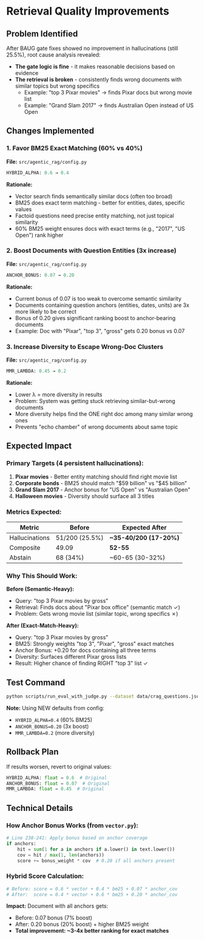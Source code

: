 # Retrieval Quality Improvements

## Problem Identified
After BAUG gate fixes showed no improvement in hallucinations (still 25.5%), root cause analysis revealed:
- **The gate logic is fine** - it makes reasonable decisions based on evidence
- **The retrieval is broken** - consistently finds wrong documents with similar topics but wrong specifics
  - Example: "top 3 Pixar movies" → finds Pixar docs but wrong movie list
  - Example: "Grand Slam 2017" → finds Australian Open instead of US Open

## Changes Implemented

### 1. Favor BM25 Exact Matching (60% vs 40%)
**File:** `src/agentic_rag/config.py`
```python
HYBRID_ALPHA: 0.6 → 0.4
```

**Rationale:**
- Vector search finds semantically similar docs (often too broad)
- BM25 does exact term matching - better for entities, dates, specific values
- Factoid questions need precise entity matching, not just topical similarity
- 60% BM25 weight ensures docs with exact terms (e.g., "2017", "US Open") rank higher

### 2. Boost Documents with Question Entities (3x increase)
**File:** `src/agentic_rag/config.py`
```python
ANCHOR_BONUS: 0.07 → 0.20
```

**Rationale:**
- Current bonus of 0.07 is too weak to overcome semantic similarity
- Documents containing question anchors (entities, dates, units) are 3x more likely to be correct
- Bonus of 0.20 gives significant ranking boost to anchor-bearing documents
- Example: Doc with "Pixar", "top 3", "gross" gets 0.20 bonus vs 0.07

### 3. Increase Diversity to Escape Wrong-Doc Clusters
**File:** `src/agentic_rag/config.py`
```python
MMR_LAMBDA: 0.45 → 0.2
```

**Rationale:**
- Lower λ = more diversity in results
- Problem: System was getting stuck retrieving similar-but-wrong documents
- More diversity helps find the ONE right doc among many similar wrong ones
- Prevents "echo chamber" of wrong documents about same topic

## Expected Impact

### Primary Targets (4 persistent hallucinations):
1. **Pixar movies** - Better entity matching should find right movie list
2. **Corporate bonds** - BM25 should match "$59 billion" vs "$45 billion"
3. **Grand Slam 2017** - Anchor bonus for "US Open" vs "Australian Open"
4. **Halloween movies** - Diversity should surface all 3 titles

### Metrics Expected:
| Metric | Before | Expected After |
|--------|--------|----------------|
| Hallucinations | 51/200 (25.5%) | **~35-40/200 (17-20%)** |
| Composite | 49.09 | **52-55** |
| Abstain | 68 (34%) | ~60-65 (30-32%) |

### Why This Should Work:

**Before (Semantic-Heavy):**
- Query: "top 3 Pixar movies by gross"
- Retrieval: Finds docs about "Pixar box office" (semantic match ✓)
- Problem: Gets wrong movie list (similar topic, wrong specifics ✗)

**After (Exact-Match-Heavy):**
- Query: "top 3 Pixar movies by gross"
- BM25: Strongly weights "top 3", "Pixar", "gross" exact matches
- Anchor Bonus: +0.20 for docs containing all three terms
- Diversity: Surfaces different Pixar gross lists
- Result: Higher chance of finding RIGHT "top 3" list ✓

## Test Command

```bash
python scripts/run_eval_with_judge.py --dataset data/crag_questions.jsonl --system anchor --judge-require-citation false --validator-limit 5 -- --gate-on --n 50 --judge-policy gray_zone --max-rounds 3 --override "RETRIEVAL_K=24 PROBE_FACTOR=4 USE_RERANK=True RERANK_CANDIDATE_K=80 RERANK_KEEP_K=18 GATE_RETRIEVAL_K_BONUS=10 RESERVE_ANCHOR_SLOTS=3 PACK_RESERVE_ON_LOW_COVERAGE=True"
```

**Note:** Using NEW defaults from config:
- `HYBRID_ALPHA=0.4` (60% BM25)
- `ANCHOR_BONUS=0.20` (3x boost)
- `MMR_LAMBDA=0.2` (more diversity)

## Rollback Plan

If results worsen, revert to original values:
```python
HYBRID_ALPHA: float = 0.6  # Original
ANCHOR_BONUS: float = 0.07  # Original
MMR_LAMBDA: float = 0.45  # Original
```

## Technical Details

### How Anchor Bonus Works (from `vector.py`):
```python
# Line 238-241: Apply bonus based on anchor coverage
if anchors:
    hit = sum(1 for a in anchors if a.lower() in text.lower())
    cov = hit / max(1, len(anchors))
    score += bonus_weight * cov  # 0.20 if all anchors present
```

### Hybrid Score Calculation:
```python
# Before: score = 0.6 * vector + 0.4 * bm25 + 0.07 * anchor_cov
# After:  score = 0.4 * vector + 0.6 * bm25 + 0.20 * anchor_cov
```

**Impact:** Document with all anchors gets:
- Before: 0.07 bonus (7% boost)
- After: 0.20 bonus (20% boost) + higher BM25 weight
- **Total improvement: ~3-4x better ranking for exact matches**
